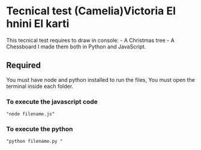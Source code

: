 # Tecnical test (Camelia)Victoria El hnini El karti

This tecnical test requires to draw in console:
    - A Christmas tree
    - A Chessboard 
I made them both in Python and JavaScript.

## Required 

You must have node and python installed to run the files,
You must open the terminal inside each folder.

### To execute the javascript code

    "node filename.js"

### To execute the python 

    "python filename.py "